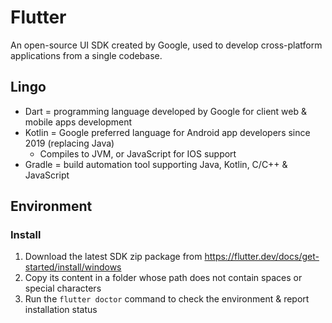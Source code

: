 # Flutter

An open-source UI SDK created by Google, used to develop cross-platform applications from a single codebase.

## Lingo

* Dart = programming language developed by Google for client web & mobile apps development
* Kotlin = Google preferred language for Android app developers since 2019 (replacing Java)
  * Compiles to JVM, or JavaScript for IOS support
* Gradle = build automation tool supporting Java, Kotlin, C/C++ & JavaScript

## Environment

### Install

1. Download the latest SDK zip package from <https://flutter.dev/docs/get-started/install/windows>
2. Copy its content in a folder whose path does not contain spaces or special characters
3. Run the `flutter doctor` command to check the environment & report installation status

